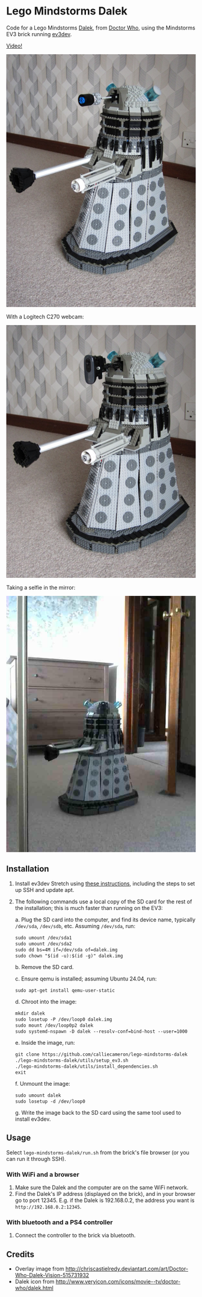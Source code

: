# Lego Mindstorms Dalek

Code for a Lego Mindstorms [Dalek](https://en.wikipedia.org/wiki/Dalek), from [Doctor Who](https://en.wikipedia.org/wiki/Doctor_Who), using the Mindstorms EV3 brick running [ev3dev](http://www.ev3dev.org/).

[Video!](http://www.youtube.com/watch?v=Li0pRmRHNx0)

![Dalek with normal eye-stalk](images/dalek1.jpg)

With a Logitech C270 webcam:

![Dalek with webcam](images/dalek2.jpg)

Taking a selfie in the mirror:

![Dalek mirror selfie](images/dalek3.jpg)

## Installation

1. Install ev3dev Stretch using [these instructions](https://www.ev3dev.org/docs/getting-started/), including the steps to set up SSH and update apt.

2. The following commands use a local copy of the SD card for the rest of the installation; this is much faster than running on the EV3:

    a. Plug the SD card into the computer, and find its device name, typically `/dev/sda`, `/dev/sdb`, etc. Assuming `/dev/sda`, run:

    ```shell
    sudo umount /dev/sda1
    sudo umount /dev/sda2
    sudo dd bs=4M if=/dev/sda of=dalek.img
    sudo chown "$(id -u):$(id -g)" dalek.img
    ```

    b. Remove the SD card.

    c. Ensure qemu is installed; assuming Ubuntu 24.04, run:

    ```shell
    sudo apt-get install qemu-user-static
    ```

    d. Chroot into the image:

    ```shell
    mkdir dalek
    sudo losetup -P /dev/loop0 dalek.img
    sudo mount /dev/loop0p2 dalek
    sudo systemd-nspawn -D dalek --resolv-conf=bind-host --user=1000
    ```

    e. Inside the image, run:

    ```shell
    git clone https://github.com/calliecameron/lego-mindstorms-dalek
    ./lego-mindstorms-dalek/utils/setup_ev3.sh
    ./lego-mindstorms-dalek/utils/install_dependencies.sh
    exit
    ```

    f. Unmount the image:

    ```shell
    sudo umount dalek
    sudo losetup -d /dev/loop0
    ```

    g. Write the image back to the SD card using the same tool used to install ev3dev.

## Usage

Select `lego-mindstorms-dalek/run.sh` from the brick's file browser (or you can run it through SSH).

### With WiFi and a browser

1. Make sure the Dalek and the computer are on the same WiFi network.
2. Find the Dalek's IP address (displayed on the brick), and in your browser go to port 12345. E.g. if the Dalek is 192.168.0.2, the address you want is `http://192.168.0.2:12345`.

### With bluetooth and a PS4 controller

1. Connect the controller to the brick via bluetooth.

## Credits

- Overlay image from <http://chriscastielredy.deviantart.com/art/Doctor-Who-Dalek-Vision-515731932>
- Dalek icon from <http://www.veryicon.com/icons/movie--tv/doctor-who/dalek.html>
